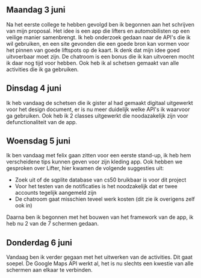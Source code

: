 ## Maandag 3 juni

Na het eerste college te hebben gevolgd ben ik begonnen aan het schrijven van mijn proposal. Het idee is een app die lifters en automobilisten 
op een veilige manier samenbrengt. Ik heb onderzoek gedaan naar de API's die ik wil gebruiken, en een site gevonden die een goede bron kan vormen
voor het pinnen van goede liftspots op de kaart. Ik denk dat mijn idee goed uitvoerbaar moet zijn. De chatroom is een bonus die ik kan uitvoeren mocht ik daar
nog tijd voor hebben. Ook heb ik al schetsen gemaakt van alle activities die ik ga gebruiken.

## Dinsdag 4 juni

Ik heb vandaag de schetsen die ik gister al had gemaakt digitaal uitgewerkt voor het design document, er is nu meer duidelijk welke API's ik waarvoor ga gebruiken.
Ook heb ik 2 classes uitgewerkt die noodazakelijk zijn voor defunctionaliteit van de app.

## Woensdag 5 juni

Ik ben vandaag met felix gaan zitten voor een eerste stand-up, ik heb hem verscheidene tips kunnen geven voor zijn kleding app. Ook hebben we gesproken over Lifter, hier kwamen
de volgende suggesties uit:
- Zoek uit of de sqplite database van cs50 bruikbaar is voor dit project 
- Voor het testen van de notificaties is het noodzakelijk dat er twee accounts tegelijk aangemeld zijn
- De chatroom gaat misschien teveel werk kosten (dit zie ik overigens zelf ook in)


Daarna ben ik begonnen met het bouwen van het framework van de app, ik heb nu 2 van de 7 schermen gedaan.

## Donderdag 6 juni

Vandaag ben ik verder gegaan met het uitwerken van de activities. Dit gaat soepel. De Google Maps API werkt al, het is nu slechts een kwestie van alle schermen aan elkaar 
te verbinden.
